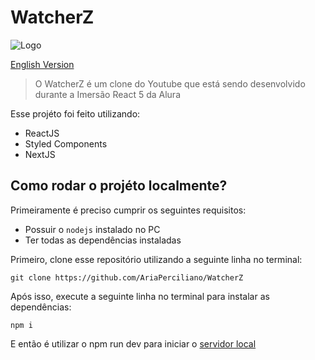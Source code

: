 # WatcherZ
![Logo](https://raw.githubusercontent.com/AriaPerciliano/WatcherZ/main/public/logo2.png)

[English Version](/public/README_en-us.md)
>O WatcherZ é um clone do Youtube que está sendo desenvolvido durante a Imersão React 5 da Alura

Esse projéto foi feito utilizando:
* ReactJS
* Styled Components
* NextJS

## Como rodar o projéto localmente?
Primeiramente é preciso cumprir  os seguintes requisitos:
* Possuir o `nodejs` instalado no PC
* Ter todas as dependências instaladas

Primeiro, clone esse repositório utilizando a seguinte linha no terminal:
  ```
  git clone https://github.com/AriaPerciliano/WatcherZ
  ```
Após isso, execute a seguinte linha no terminal para instalar as dependências:
  ```
  npm i
  ```
E então é utilizar o npm run dev para iniciar o [servidor local](http://localhost:3000)
